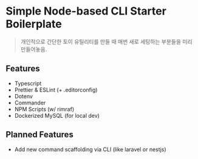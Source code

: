 # Simple Node-based CLI Starter Boilerplate

> 개인적으로 간단한 토이 유틸리티를 만들 때 매번 새로 세팅하는 부분들을 미리 만들어놓음.

## Features

- Typescript
- Prettier & ESLint (+ .editorconfig)
- Dotenv
- Commander
- NPM Scripts (w/ rimraf)
- Dockerized MySQL (for local dev)

## Planned Features

- Add new command scaffolding via CLI (like laravel or nestjs)
